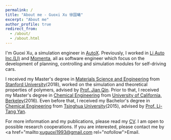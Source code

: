 ```yaml
---
permalink: /
title: "About me - Guoxi Xu 徐国曦"
excerpt: "About me"
author_profile: true
redirect_from: 
  - /about/
  - /about.html
---
```


I'm Guoxi Xu, a simulation engineer in <a href="https://www.autox.ai/" rel="nofollow">AutoX</a>.
Previously, I worked in <a href="https://www.lixiang.com/" rel="nofollow">Li Auto Inc.(LI)</a> and 
<a href="https://www.momenta.ai/" rel="nofollow">Momenta</a>, all as software engineer which focus on 
the development of planning, controlling and simulation modules for self-driving cars.

I received my Master's degree in <a href="https://mse.stanford.edu/" rel="nofollow">Materials Science and Engineering</a> 
from <a href="https://www.stanford.edu/" rel="nofollow">Stanford University</a>(2018), worked on 
the simulation and theoretical properties of polymers, advised by <a href="https://cheme.stanford.edu/people/jian-qin" rel="nofollow">Prof. Jian Qin</a>.
Prior to that, I received my Master's degree in <a href="https://chemistry.berkeley.edu/cbe/" rel="nofollow">Chemical Engineering</a> 
from <a href="https://www.berkeley.edu/" rel="nofollow">University of California, Berkeley</a>(2016).
Even before that, I received my Bachelor's degree in <a href="https://www.chemeng.tsinghua.edu.cn/" rel="nofollow">Chemical Engineering</a> from 
<a href="https://www.tsinghua.edu.cn/" rel="nofollow">Tsinghua University</a>(2015), advised by 
<a href="http://scholars.chemeng.tsinghua.edu.cn/Yan/" rel="nofollow">Prof. Li-Tang Yan</a>.

For more information and my publications, please read my <a href="http://guoxixu.space/cv/" rel="nofollow">CV</a>.
I am open to possible research cooperations. If you are interested, please contact me by <a href="mailto:xuguoxi1993@gmail.com rel="nofollow">Email</a>.
